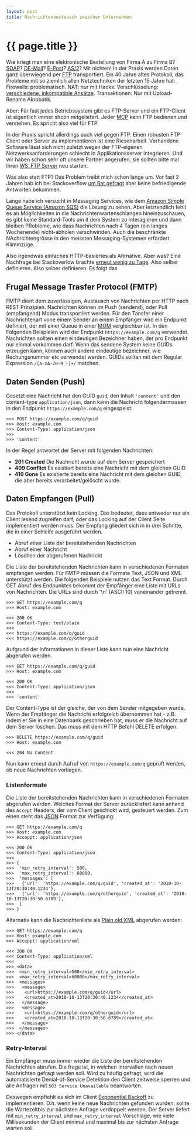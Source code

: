 ```yaml
---
layout: post
title: Nachrichtenaustausch zwischen Unternehmen
---
```


{{ page.title }}
================

Wie kriegt man eine elektronische Bestellung von Firma A zu Firma B? [SOAP][2]? [DE-Mail][3]? [E-Post][4]? [AS/2][5]? Mit nichten! In der Praxis werden Daten ganz überwiegend per [FTP][6] transportiert. Ein 40 Jahre altes Protokoll, das Probleme mit so ziemlich allen Netztechniken der letzten 15 Jahre hat: Firewalls: problematisch. NAT: nur mit Hacks. Verschlüsselung: [verschiedene, inkompatible Ansätze][7]. Transaktionen: Nur mit Upload-Rename Akrobatik.

Aber: Für fast jedes Betriebssystem gibt es FTP-Server und ein FTP-Client ist eigentlich immer shcon mitgeliefert. Jeder [MCP][8] kann FTP bedienen und verstehen. Es spricht also viel für FTP.

In der Praxis spricht allerdings auch viel gegen FTP. Einen robusten FTP Client oder Server zu implementieren ist eine Riesenarbeit. Vorhandene Software lässt sich nicht zuletzt wegen der FTP-eigenen Netzwerksanforderungen schlecht in Applikationsserver integrieren. Und wir haben schon sehr oft unsere Partner angerufen, sie sollten bitte mal ihren [WS_FTP Server][9] neu starten.

Was also statt FTP? Das Problem treibt mich schon lange um. Vor fast 2 Jahren hab ich bei Stackoverflow [um Rat gefragt][10] aber keine befriedigende Antworten bekommen.

Lange habe ich versucht in Messaging Services, wie dem [Amazon Simple Queue Service (Amazon SQS)][11] die Lösung zu sehen. Aber letztendlich fehlt es an Möglichkeiten in die Nachrichtenwartenschlangen hineinzuschauen, es gibt keine Standard-Tools um it dem System zu interagieren und dann bleiben PRobleme, wie dass Nachrichten nach 4 Tagen (ein langes Wochenende) nicht-abholen verschwinden. Auch die beschränkte NAchrichtengrösse in den meissten Messaging-Systemen erfordert Klimmzüge.

Also irgendwas einfaches HTTP-basiertes als Altrnative. Aber was? Eine Nachfrage bei Stackoverlow brachte [erneut wenig zu Tage][12]. Also selber definieren. Also selber definieren. Es folgt das


Frugal Message Trasfer Protocol (FMTP)
--------------------------------------

FMTP dient dem zuverlässigen, Austausch von Nachrichten per HTTP nach REST Prinzipien. Nachrichten können im Push (sendend), oder Pull (empfangend) Modus transportiert werden. Für den Tansfer einer Nachrichtenart vone einem Sender an einem Empfänger wird ein Endpunkt definiert, der mit einer Queue in einer [MOM][13] vergleichbar ist. In den Folgenden Beispielen wird der Endpunkt `https://example.com/q` verwendet. Nachrichten sollten einen eindeutigen Bezeichner haben, der pro Endpunkt nur einmal vorkommen darf. Wenn das sendene System keine GUIDs erzeugen kann, können auch andere eindeutige bezeichner, wie Rechungsnummer etc verwendet werden. GUIDs sollten mit dem Regular Expression `/[a-zA-Z0-9_-]+/` matchen.


Daten Senden (Push)
-------------------

Gesetzt eine Nachricht hat den GUID `guid`, den Inhalt `'content'` und den content-type `application/json`, dann kann die Nachricht folgendermassen in den Endpunkt `https://example.com/q` eingespeist:

    >>> POST https://example.com/q/guid
    >>> Host: example.com
    >>> Content-Type: application/json
    >>>
    >>> 'content'

In der Regel antwortet der Server mit folgenden Nachrichten:

* **201 Created** Die Nachricht wurde auf dem Server gespeichert
* **409 Conflict** Es existiert bereits eine Nachricht mit dem gleichen GUID
* **410 Gone** Es existierte bereits eine Nachricht mit dem gleichen GUID, die aber bereits verarbeitet/gelöscht wurde.


Daten Empfangen (Pull)
----------------------

Das Protokoll unterstützt kein Locking. Das bedeutet, dass entweder nur ein Client lesend zugreifen darf, oder das Locking auf der Client Seite implementiert werden muss. Der Empfang gliedert sich in in drei Schritte, die in einer Schleife ausgeführt werden.

* Abruf einer Liste der bereitstehenden Nachrichten
* Abruf einer Nachricht
* Löschen der abgerufenen Nachricht

Die Liste der bereitstehenden Nachrichten kann in verschiedenen Formaten empfangen werden. Für FMTP müssen die Formate Text, JSON und XML unterstützt werden. Die folgenden Beispiele nutzen das Text Format. Durch GET Abruf des Endpunktes bekommt der Empfänger eine Liste mit URLs von Nachrichten. Die URLs sind durch '\n' (ASCII 10) voneinander getrennt.

    >>> GET https://example.com/q
    >>> Host: example.com

    <<< 200 OK
    <<< Content-Type: text/plain
    <<<
    <<< https://example.com/q/guid
    <<< https://example.com/q/otherguid

Aufgrund der Informationen in dieser Liste kann nun eine Nachricht abgerufen werden.

    >>> GET https://example.com/q/guid
    >>> Host: example.com

    <<< 200 OK
    <<< Content-Type: application/json
    <<<
    <<< 'content'

Der Content-Type ist der gleiche, der von dem Sender mitgegeben wurde. Wenn der Empfänger die Nachricht erfolgreich übernommen hat - z.B. indem er Sie in eine Datenbank geschrieben hat, muss er die Nachricht auf dem Server löschen. Das muss mit dem HTTP Befehl DELETE erfolgen.

    >>> DELETE https://example.com/q/guid
    >>> Host: example.com

    <<< 204 No Content

Nun kann erneut durch Aufruf von `https://example.com/q` geprüft werden, ob neue Nachrichten vorliegen.


### Listenformate

Die Liste der bereitstehenden Nachrichten kann in verschiedenen Formaten abgerufen werden. Welches Format der Server zurückliefert kann anhand des `Accept` Headers, der vom Client geschickt wird, gesteuert werden. Zum einen steht das [JSON][14] Format zur Verfügung:

    >>> GET https://example.com/q
    >>> Host: example.com
    >>> Acceppt: application/json

    <<< 200 OK
    <<< Content-Type: application/json
    <<<
    >>> {
    >>>  'min_retry_interval': 500,
    >>>  'max_retry_interval': 60000,
    >>>  'messages': [
    >>>   {'url': 'https://example.com/q/guid', 'created_at': '2010-10-13T20:30:40.1234'},
    >>>   {'url': 'https://example.com/q/otherguid', 'created_at': '2010-10-13T20:30:50.6789'},
    >>>  ]
    >>> }


Alternativ kann die Nachrichtenliste als [Plain old XML][15] abgerufen werden:

    >>> GET https://example.com/q
    >>> Host: example.com
    >>> Acceppt: application/xml

    <<< 200 OK
    <<< Content-Type: application/xml
    <<<
    >>> <data>
    >>>  <min_retry_interval>500</min_retry_interval>
    >>>  <max_retry_interval>60000</max_retry_interval>
    >>>  <messages>
    >>>   <message>
    >>>    <url>https://example.com/q/guid</url>
    >>>    <created_at>2010-10-13T20:30:40.1234</created_at>
    >>>   </message>
    >>>   <message>
    >>>    <url>https://example.com/q/otherguid</url>
    >>>    <created_at>2010-10-13T20:30:50.6789</created_at>
    >>>   </message>
    >>>  </messages>
    >>> </data>


### Retry-Interval

Ein Empfänger muss immer wieder die Liste der bereitstehenden Nachrichten abrufen. Die frage ist, in welchen Intervallen nach neuen Nachrichten gefragt werden soll. Wird zu häufig gefragt, wird die automatisierte Denial-of-Service Detektion den Client zeitweise sperren und alle Anfragen mit `503 Service Unavailable` beantworten.

Deswegen empfiehlt es sich im Client [Exponential Backoff][16] zu implementieren. D.h. wenn keine neue Nachrichten gefunden wurden, sollte die Wartezeitbis zur nächsten Anfrage verdoppelt werden. Der Server liefert mit `min_retry_interval` und `max_retry_interval` Vorschläge, wie viele Millisekunden der Client minimal und maximal bis zur nächsten Anfrage warten soll.


[2]: http://de.wikipedia.org/wiki/SOAP
[3]: http://de.wikipedia.org/wiki/De-Mail
[4]: http://de.wikipedia.org/wiki/E-Postbrief
[5]: http://de.wikipedia.org/wiki/AS2
[6]: http://en.wikipedia.org/wiki/File_Transfer_Protocol
[7]: http://en.wikipedia.org/wiki/FTPS
[8]: http://en.wikipedia.org/wiki/Microsoft_Certified_Professional
[9]: http://www.ipswitchft.com/products/WsFtpServer/index.aspx?n=1&k_id=ipshome
[10]: http://stackoverflow.com/questions/562753/how-to-send-messages-between-companies
[11]: http://aws.amazon.com/sqs/
[12]: http://stackoverflow.com/questions/4030433
[13]: http://de.wikipedia.org/wiki/Message_Oriented_Middleware
[14]: http://www.json.org/
[15]: http://en.wikipedia.org/wiki/Plain_Old_XML
[16]: http://dthain.blogspot.com/2009/02/exponential-backoff-in-distributed.html
